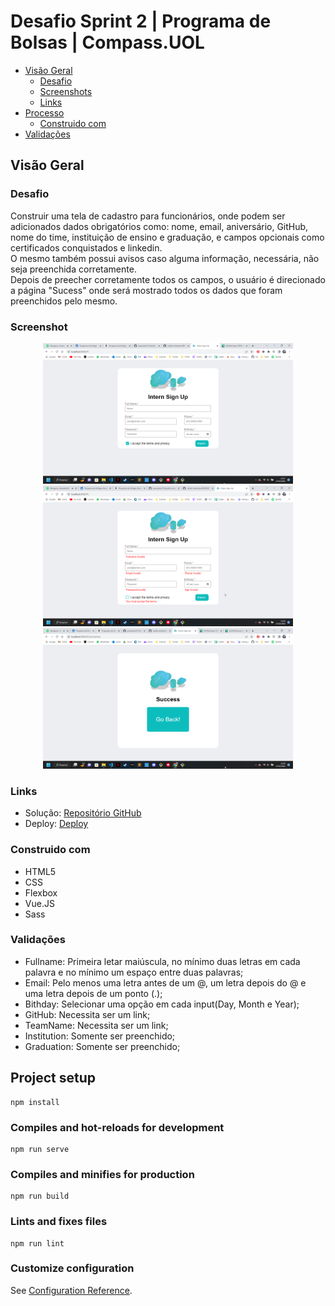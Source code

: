 # Desafio Sprint 2 | Programa de Bolsas | Compass.UOL

- [Visão Geral](#visão-geral)
  - [Desafio](#desafio)
  - [Screenshots](#screenshot)
  - [Links](#links)
- [Processo](#processo)
  - [Construido com](#construido-com)
- [Validações](#validações)

## Visão Geral

### Desafio

Construir uma tela de cadastro para funcionários, onde podem ser adicionados dados obrigatórios como: nome, email, aniversário, GitHub, nome do time, instituição de ensino e graduação, e campos opcionais como certificados conquistados e linkedin.<br/>
O mesmo também possui avisos caso alguma informação, necessária, não seja preenchida corretamente.<br/>
Depois de preecher corretamente todos os campos, o usuário é direcionado a página "Sucess" onde será mostrado todos os dados que foram preenchidos pelo mesmo.

### Screenshot
<div align="center">
    <img src="./src/assets/screenshot.png" width="400px">
    <img src="./src/assets/screenshot2.png" width="400px">
    <img src="./src/assets/screenshot3.png" width="400px">
</div>

### Links

- Solução: [Repositório GitHub](https://github.com/joaoatreto27/sprint4_compass)
- Deploy: [Deploy](https://sprint-4-squad-red.netlify.app/)

### Construido com

- HTML5
- CSS
- Flexbox
- Vue.JS
- Sass


### Validações

- Fullname: Primeira letar maiúscula, no mínimo duas letras em cada palavra e no mínimo um espaço entre duas palavras;
- Email: Pelo menos uma letra antes de um @, um letra depois do @ e uma letra depois de um ponto (.);
- Bithday: Selecionar uma opção em cada input(Day, Month e Year);
- GitHub: Necessita ser um link;
- TeamName: Necessita ser um link;
- Institution: Somente ser preenchido;
- Graduation: Somente ser preenchido;


## Project setup
```
npm install
```

### Compiles and hot-reloads for development
```
npm run serve
```

### Compiles and minifies for production
```
npm run build
```

### Lints and fixes files
```
npm run lint
```

### Customize configuration
See [Configuration Reference](https://cli.vuejs.org/config/).
